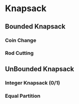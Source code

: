 # Knapsack

## Bounded Knapsack

### Coin Change



### Rod Cutting

## UnBounded Knapsack

### Integer Knapsack (0/1)

### Equal Partition